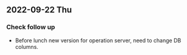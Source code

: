 ## 2022-09-22 Thu

### Check follow up
+ Before lunch new version for operation server, need to change DB columns.